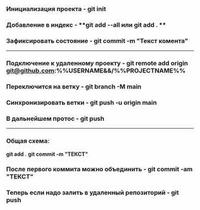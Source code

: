 ### Инициализация проекта - **git init**
### Добавление в индекс - **git add --all или git add . **
### Зафиксировать состояние - **git commit -m "Текст комента"**
---

### Подключение к удаленному проекту - **git remote add origin git@github.com:%%USERNAME&&/%%PROJECTNAME%%**
### Переключится на ветку - **git branch -M main**
### Синхронизировать ветки - **git push -u origin main**
### В дальнейшем протос - **git push**
---
### Общая схема:
**git add .**
**git commit -m "ТЕКСТ"**
### После первого коммита можно объединить - **git commit -am "ТЕКСТ"**
### Теперь если надо залить в удаленный репозиторий - **git push**
